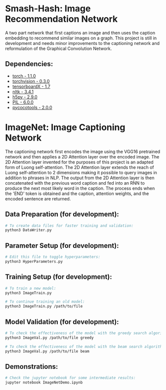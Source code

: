 Smash-Hash: Image Recommendation Network
================================================
A two part network that first captions an image and then uses the caption embedding to recommend similar images on a graph. This project is still in development and needs minor improvements to the captioning network and reformulation of the Graphical Convolution Network.

Dependencies:
------------
* [torch - 1.1.0](https://pytorch.org/)
* [torchvision - 0.3.0](https://pytorch.org/)
* [tensorboardX - 1.7](https://pypi.org/project/tensorboardX/)
* [nltk - 3.4.1](https://pypi.org/project/nltk/)
* [h5py - 2.9.0](https://pypi.org/project/h5py/)
* [PIL - 6.0.0](https://pypi.org/project/Pillow/2.2.1/)
* [pycocotools - 2.0.0](https://pypi.org/project/pycocotools/)

ImageNet: Image Captioning Network
================================================
The captioning network first encodes the image using the VGG16 pretrained network and then applies a 2D Attention layer over the encoded image. The 2D Attention layer invented for the purposes of this project is an adapted form of Luong self-attention. The 2D Attention layer extends the reach of Luong self-attention to 2 dimensions making it possible to query images in addition to phrases in NLP. The output from the 2D Attention layer is then concatenated with the previous word caption and fed into an RNN to produce the next most likely word in the caption. The process ends when the 'END' token is obtained and the caption, attention weights, and the encoded sentence are returned.

Data Preparation (for development):
------------
```bash
# To create data files for faster training and validation:
python3 DataWriter.py
```

Parameter Setup (for development):
------------
``` bash
# Edit this file to toggle hyperparameters:
python3 HyperParameters.py
```

Training Setup (for development):
------------
```bash
# To train a new model:
python3 ImageTrain.py

# To continue training an old model:
python3 ImageTrain.py /path/to/file
```

Model Validation (for development):
------------
```bash
# To check the effectiveness of the model with the greedy search algorithm:
python3 ImageVal.py /path/to/file greedy

# To check the effectiveness of the model with the beam search algorithm:
python3 ImageVal.py /path/to/file beam
```
Demonstrations:
------------
```bash
# Check the jupyter notebook for some intermediate results:
jupyter notebook ImageNetDemo.ipynb
```
